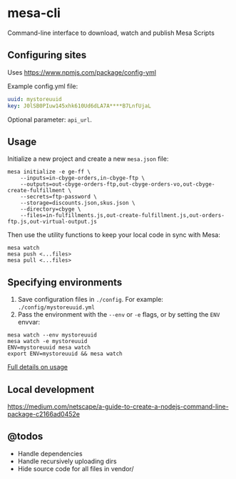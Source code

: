 # mesa-cli

Command-line interface to download, watch and publish Mesa Scripts

## Configuring sites

Uses https://www.npmjs.com/package/config-yml

Example config.yml file:
```yaml
uuid: mystoreuuid
key: J0lSB0PIuw145xhk610Ud6dLA7A****B7LnfUjaL
```
Optional parameter: `api_url`.

## Usage

Initialize a new project and create a new `mesa.json` file:
```
mesa initialize -e ge-ff \
    --inputs=in-cbyge-orders,in-cbyge-ftp \
    --outputs=out-cbyge-orders-ftp,out-cbyge-orders-vo,out-cbyge-create-fulfillment \
    --secrets=ftp-password \
    --storage=discounts.json,skus.json \
    --directory=cbyge \
    --files=in-fulfillments.js,out-create-fulfillment.js,out-orders-ftp.js,out-virtual-output.js
```

Then use the utility functions to keep your local code in sync with Mesa:
```
mesa watch
mesa push <...files>
mesa pull <...files>
```

## Specifying environments

1. Save configuration files in `./config`. For example: `./config/mystoreuuid.yml`
2. Pass the environment with the `--env` or `-e` flags, or by setting the `ENV` envvar:
```
mesa watch --env mystoreuuid
mesa watch -e mystoreuuid
ENV=mystoreuuid mesa watch
export ENV=mystoreuuid && mesa watch
```
[Full details on usage](https://www.npmjs.com/package/config-yml)

## Local development

https://medium.com/netscape/a-guide-to-create-a-nodejs-command-line-package-c2166ad0452e

## @todos
- Handle dependencies
- Handle recursively uploading dirs
- Hide source code for all files in vendor/
